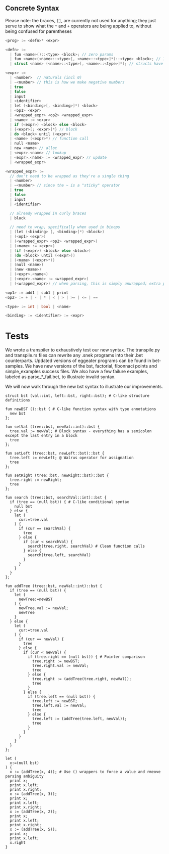 ## Concrete Syntax

Please note: the braces, `[]`, are currently not used for anything; they just serve to show what the `*` and `+` operators are being applied to, without being confused for parentheses

```c
<prog> := <defn>* <expr>

<defn> := 
  | fun <name>()::<type> <block>; // zero params
  | fun <name>(<name>::<type>[, <name>::<type>]*)::<type> <block>; // 1+ params
  | struct <name> (<name>::<type>[, <name>::<type>]*); // structs have 1+ fields

<expr> :=
  | <number>  // naturals (incl 0)
  | ~<number> // this is how we make negative numbers
  | true
  | false
  | input
  | <identifier>
  | let (<binding>[, <binding>]*) <block>
  | <op1> <expr>
  | <wrapped_expr> <op2> <wrapped_expr>
  | <name> := <expr>
  | if (<expr>) <block> else <block>
  | {<expr>[; <expr>]*} // block
  | do <block> until (<expr>)
  | <name> (<expr>*) // function call
  | null <name>
  | new <name> // alloc
  | <expr>.<name> // lookup
  | <expr>.<name> := <wrapped_expr> // update
  | <wrapped_expr>

<wrapped_expr> := 
  // don't need to be wrapped as they're a single thing
  | <number>
  | ~<number> // since the ~ is a "sticky" operator
  | true
  | false
  | input
  | <identifier>

  // already wrapped in curly braces
  | block

  // need to wrap, specifically when used in binops
  | (let (<binding> [, <binding>]*) <block>)
  | (<op1> <expr>)
  | (<wrapped_expr> <op2> <wrapped_expr>)
  | (<name> := <expr>)
  | (if (<expr>) <block> else <block>)
  | (do <block> until (<expr>))
  | (<name> (<expr>*))
  | (null <name>)
  | (new <name>)
  | (<expr>.<name>)
  | (<expr>.<name> := <wrapped_expr>)
  | (<wrapped_expr>) // when parsing, this is simply unwrapped; extra parens have no meaning

<op1> := add1 | sub1 | print
<op2> := + | - | * | < | > | >= | <= | ==

<type> := int | bool | <name>

<binding> := <identifier> := <expr>
```

# Tests
We wrote a transpiler to exhaustively test our new syntax. The transpile.py and transpile.rs files can rewrite any .snek 
programs into their .bet counterparts. Updated versions of eggeater programs can be found in bet-samples. We have new 
versions of the bst, factorial, fibonnaci points and simple_examples success files. We also have a few failure examples, 
labeled as parse_*_fail.bet, to illustrate invalid syntax. 

We will now walk through the new bst syntax to illustrate our improvements.

```
struct bst (val::int, left::bst, right::bst); # C-like structure definitions

fun newBST ()::bst { # C-like function syntax with type annotations
  new bst
};

fun setVal (tree::bst, newVal::int)::bst {
  tree.val := newVal; # Block syntax - everything has a semicolon except the last entry in a block
  tree
};

fun setLeft (tree::bst, newLeft::bst)::bst {
  tree.left := newLeft; @ Walrus operator for assignation
  tree
};

fun setRight (tree::bst, newRight::bst)::bst {
  tree.right := newRight;
  tree
};

fun search (tree::bst, searchVal::int)::bst {
  if (tree == (null bst)) { # C-like conditional syntax
    null bst 
  } else { 
    let (
      cur:=tree.val
    ) { 
      if (cur == searchVal) { 
        tree 
      } else { 
        if (cur < searchVal) { 
          search(tree.right, searchVal) # Clean function calls 
        } else { 
          search(tree.left, searchVal) 
        } 
      } 
    } 
  }
};

fun addTree (tree::bst, newVal::int)::bst {
  if (tree == (null bst)) { 
    let (
      newTree:=newBST
    ) { 
      newTree.val := newVal;
      newTree 
    } 
  } else { 
    let (
      cur:=tree.val
    ) { 
      if (cur == newVal) { 
        tree 
      } else { 
        if (cur < newVal) { 
          if (tree.right == (null bst)) { # Pointer comparison 
            tree.right := newBST;
            tree.right.val := newVal;
            tree 
          } else { 
            tree.right := (addTree(tree.right, newVal));
            tree 
          } 
        } else { 
          if (tree.left == (null bst)) { 
            tree.left := newBST;
            tree.left.val := newVal;
            tree 
          } else { 
            tree.left := (addTree(tree.left, newVal));
            tree 
          } 
        } 
      } 
    } 
  }
};

let (
  x:=(null bst)
) { 
  x := (addTree(x, 4)); # Use () wrappers to force a value and rmeove parsing ambiguity
  print x;
  print x.left;
  print x.right;
  x := (addTree(x, 3));
  print x;
  print x.left;
  print x.right;
  x := (addTree(x, 2));
  print x;
  print x.left;
  print x.right;
  x := (addTree(x, 5));
  print x;
  print x.left;
  x.right 
}
```